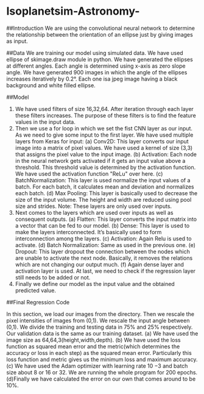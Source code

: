 # Isoplanetsim-Astronomy-

##Introduction
We are using the convolutional neural network to determine the relationship between the orientation of an ellipse just by giving images as input.


##Data
We are training our model using simulated data. We have used ellipse of skimage.draw module in python. We have generated the ellipses at different angles.
Each angle is determined using x-axis as zero slope angle. We have generated 900 images in which the angle of the ellipses increases iteratively by 0.2°. Each one isa jpeg image having a black background and white filled ellipse.


##Model
1. We have used filters of size 16,32,64. After iteration through each layer these
filters increases. The purpose of these filters is to find the feature values in
the input data.
2. Then we use a for loop in which we set the fist CNN layer as our input. As we need to give some input to the first layer. We have used multiple layers
from Keras for input:
(a) Conv2D: This layer converts our input image into a matrix of pixel values. We have used a kernel of size (3,3) that assigns the pixel value to
the input image.
(b) Activation: Each node in the neural network gets activated if it gets an input value above a threshold. This threshold value is determined by
the activation function. We have used the activation function "ReLu"
over here.
(c) BatchNormalization: This layer is used normalize the input values of a batch. For each batch, it calculates mean and deviation and normalizes
each batch.
(d) Max Pooling: This layer is basically used to decrease the size of the input volume. The height and width are reduced using pool size and strides.
Note: These layers are only used over inputs.
3. Next comes to the layers which are used over inputs as well as consequent
outputs.
(a) Flatten: This layer converts the input matrix into a vector that can be
fed to our model.
(b) Dense: This layer is used to make the layers interconnected. It’s basically used to form interconnection among the layers.
(c) Activation: Again Relu is used to activate.
(d) Batch Normalization: Same as used in the previous one.
(e) Dropout: This layer dropout the connection between the nodes which are unable to activate the next node. Basically, it removes the relations
which are not changing our output much.
(f) Again dense layer and activation layer is used. At last, we need to check if the regression layer still needs to be added or not.
4. Finally we define our model as the input value and the obtained predicted
value.


##Final Regression Code

In this section, we load our images from the directory. Then we rescale the pixel intensities of images from (0,1). We rescale the input angle between
(0,1). We divide the training and testing data in 75% and 25% respectively. Our validation data is the same as our training dataset.
(a) We have used the image size as 64,64,3(height,width,depth).
(b) We have used the loss function as squared mean error and the metric(which determines the accuracy or loss in each step) as the squared mean error. Particularly this loss function and metric gives us the minimum loss and maximum accuracy.
(c) We have used the Adam optimizer with learning rate 10 −3 and batch size about 8 or 16 or 32. We are running the whole program for 200
epochs.
(d)Finally we have calculated the error on our own that comes around to be 10%.

